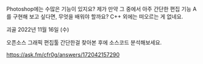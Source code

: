 Photoshop에는 수많은 기능이 있지요? 제가 만약 그 중에서 아주 간단한 편집 기능 A를 구현해 보고 싶다면, 무엇을 배워야 할까요? C++ 외에는 떠오르는 게 없네요.
	
괴골
2022년 11월 16일 (수)

오픈소스 그래픽 편집툴 간단한걸 찾아본 후에 소스코드 분석해보세요.

https://ask.fm/cfr0g/answers/172042157290